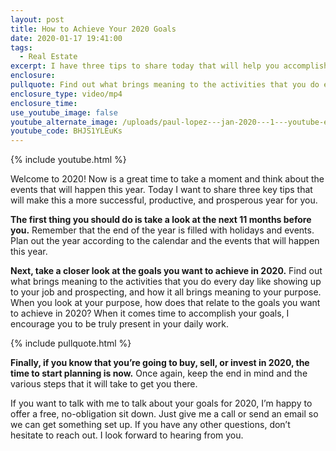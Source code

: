 ```yaml
---
layout: post
title: How to Achieve Your 2020 Goals
date: 2020-01-17 19:41:00
tags:
  - Real Estate
excerpt: I have three tips to share today that will help you accomplish more in 2020.
enclosure:
pullquote: Find out what brings meaning to the activities that you do every day.
enclosure_type: video/mp4
enclosure_time:
use_youtube_image: false
youtube_alternate_image: /uploads/paul-lopez---jan-2020---1---youtube-edit.jpg
youtube_code: BHJS1YLEuKs
---
```


{% include youtube.html %}

Welcome to 2020\! Now is a great time to take a moment and think about the events that will happen this year. Today I want to share three key tips that will make this a more successful, productive, and prosperous year for you.

**The first thing you should do is take a look at the next 11 months before you.** Remember that the end of the year is filled with holidays and events. Plan out the year according to the calendar and the events that will happen this year.

**Next, take a closer look at the goals you want to achieve in 2020.** Find out what brings meaning to the activities that you do every day like showing up to your job and prospecting, and how it all brings meaning to your purpose. When you look at your purpose, how does that relate to the goals you want to achieve in 2020? When it comes time to accomplish your goals, I encourage you to be truly present in your daily work.

{% include pullquote.html %}

**Finally, if you know that you’re going to buy, sell, or invest in 2020, the time to start planning is now.** Once again, keep the end in mind and the various steps that it will take to get you there.

If you want to talk with me to talk about your goals for 2020, I’m happy to offer a free, no-obligation sit down. Just give me a call or send an email so we can get something set up. If you have any other questions, don’t hesitate to reach out. I look forward to hearing from you.

&nbsp;